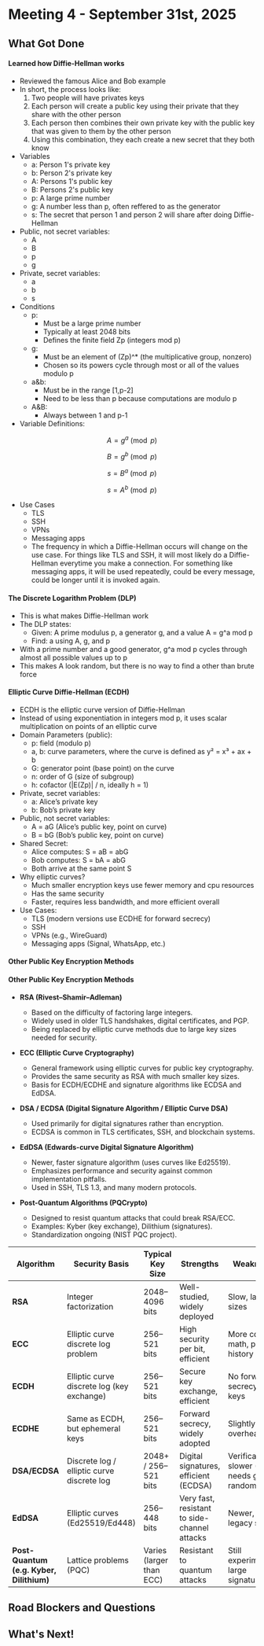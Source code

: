 # Meeting 4 - September 31st, 2025

## What Got Done

#### Learned how Diffie-Hellman works

- Reviewed the famous Alice and Bob example
- In short, the process looks like:
    1. Two people will have privates keys
    2. Each person will create a public key using their private that they share with the other person
    3. Each person then combines their own private key with the public key that was given to them by the other person
    4. Using this combination, they each create a new secret that they both know
 - Variables
    - a: Person 1's private key
    - b: Person 2's private key
    - A: Persons 1's public key
    - B: Persons 2's public key
    - p: A large prime number
    - g: A number less than p, often reffered to as the generator
    - s: The secret that person 1 and person 2 will share after doing Diffie-Hellman
- Public, not secret variables:
    - A
    - B
    - p
    - g
- Private, secret variables:
    - a
    - b
    - s
- Conditions
    - p:
        - Must be a large prime number
        - Typically at least 2048 bits
        - Defines the finite field Zp (integers mod p)
    - g:
        - Must be an element of (Zp)^* (the multiplicative group, nonzero)
        - Chosen so its powers cycle through most or all of the values modulo p
    - a&b:
        - Must be in the range [1,p-2]
        - Need to be less than p because computations are modulo p
    - A&B:
        - Always between 1 and p-1
- Variable Definitions:

$$A = g^a \pmod p$$

$$B = g^b \pmod p$$

$$s = B^a \pmod p$$

$$s = A^b \pmod p$$

- Use Cases
    - TLS
    - SSH
    - VPNs
    - Messaging apps
    - The frequency in which a Diffie-Hellman occurs will change on the use case. For things like TLS and SSH, it will most likely do a Diffie-Hellman everytime you make a connection. For something like messaging apps, it will be used repeatedly, could be every message, could be longer until it is invoked again.

#### The Discrete Logarithm Problem (DLP)

- This is what makes Diffie-Hellman work
- The DLP states:
    - Given: A prime modulus p, a generator g, and a value A = g^a mod p
    - Find: a using A, g, and p
- With a prime number and a good generator, g^a mod p cycles through almost all possible values up to p
- This makes A look random, but there is no way to find a other than brute force

#### Elliptic Curve Diffie-Hellman (ECDH)

- ECDH is the elliptic curve version of Diffie-Hellman
- Instead of using exponentiation in integers mod p, it uses scalar multiplication on points of an elliptic curve
- Domain Parameters (public):
    - p: field (modulo p)
    - a, b: curve parameters, where the curve is defined as y² = x³ + ax + b
    - G: generator point (base point) on the curve
    - n: order of G (size of subgroup)
    - h: cofactor (|E(Zp)| / n, ideally h = 1)
- Private, secret variables:
    - a: Alice’s private key
    - b: Bob’s private key
- Public, not secret variables:
    - A = aG (Alice’s public key, point on curve)
    - B = bG (Bob’s public key, point on curve)
- Shared Secret:
    - Alice computes: S = aB = abG
    - Bob computes: S = bA = abG
    - Both arrive at the same point S
- Why elliptic curves?
    - Much smaller encryption keys use fewer memory and cpu resources
    - Has the same security
    - Faster, requires less bandwidth, and more efficient overall
- Use Cases:
    - TLS (modern versions use ECDHE for forward secrecy)
    - SSH
    - VPNs (e.g., WireGuard)
    - Messaging apps (Signal, WhatsApp, etc.)
 
#### Other Public Key Encryption Methods

#### Other Public Key Encryption Methods

- **RSA (Rivest–Shamir–Adleman)**  
  - Based on the difficulty of factoring large integers.  
  - Widely used in older TLS handshakes, digital certificates, and PGP.  
  - Being replaced by elliptic curve methods due to large key sizes needed for security.  

- **ECC (Elliptic Curve Cryptography)**  
  - General framework using elliptic curves for public key cryptography.  
  - Provides the same security as RSA with much smaller key sizes.  
  - Basis for ECDH/ECDHE and signature algorithms like ECDSA and EdDSA.  

- **DSA / ECDSA (Digital Signature Algorithm / Elliptic Curve DSA)**  
  - Used primarily for digital signatures rather than encryption.  
  - ECDSA is common in TLS certificates, SSH, and blockchain systems.  

- **EdDSA (Edwards-curve Digital Signature Algorithm)**  
  - Newer, faster signature algorithm (uses curves like Ed25519).  
  - Emphasizes performance and security against common implementation pitfalls.  
  - Used in SSH, TLS 1.3, and many modern protocols.  

- **Post-Quantum Algorithms (PQCrypto)**  
  - Designed to resist quantum attacks that could break RSA/ECC.  
  - Examples: Kyber (key exchange), Dilithium (signatures).  
  - Standardization ongoing (NIST PQC project).  

| Algorithm | Security Basis                   | Typical Key Size | Strengths | Weaknesses | Common Uses |
|-----------|----------------------------------|------------------|-----------|------------|-------------|
| **RSA**   | Integer factorization             | 2048–4096 bits   | Well-studied, widely deployed | Slow, large key sizes | TLS (older), PGP, digital certificates |
| **ECC**   | Elliptic curve discrete log problem | 256–521 bits     | High security per bit, efficient | More complex math, patent history | TLS, SSH, cryptocurrencies |
| **ECDH**  | Elliptic curve discrete log (key exchange) | 256–521 bits | Secure key exchange, efficient | No forward secrecy if static keys | TLS, VPNs, messaging |
| **ECDHE** | Same as ECDH, but ephemeral keys | 256–521 bits     | Forward secrecy, widely adopted | Slightly more overhead | TLS 1.3, SSH, Signal, WireGuard |
| **DSA/ECDSA** | Discrete log / elliptic curve discrete log | 2048+ / 256–521 bits | Digital signatures, efficient (ECDSA) | Verification slower (DSA), needs good randomness | TLS certs, SSH, Bitcoin/Ethereum |
| **EdDSA** | Elliptic curves (Ed25519/Ed448)  | 256–448 bits     | Very fast, resistant to side-channel attacks | Newer, less legacy support | TLS 1.3, SSH, modern apps |
| **Post-Quantum (e.g. Kyber, Dilithium)** | Lattice problems (PQC) | Varies (larger than ECC) | Resistant to quantum attacks | Still experimental, large signatures/keys | Future TLS, VPNs, secure messaging |


## Road Blockers and Questions

## What's Next!
